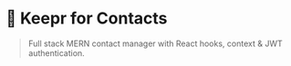 # 📝 Keepr for Contacts

> Full stack MERN contact manager with React hooks, context & JWT authentication.
